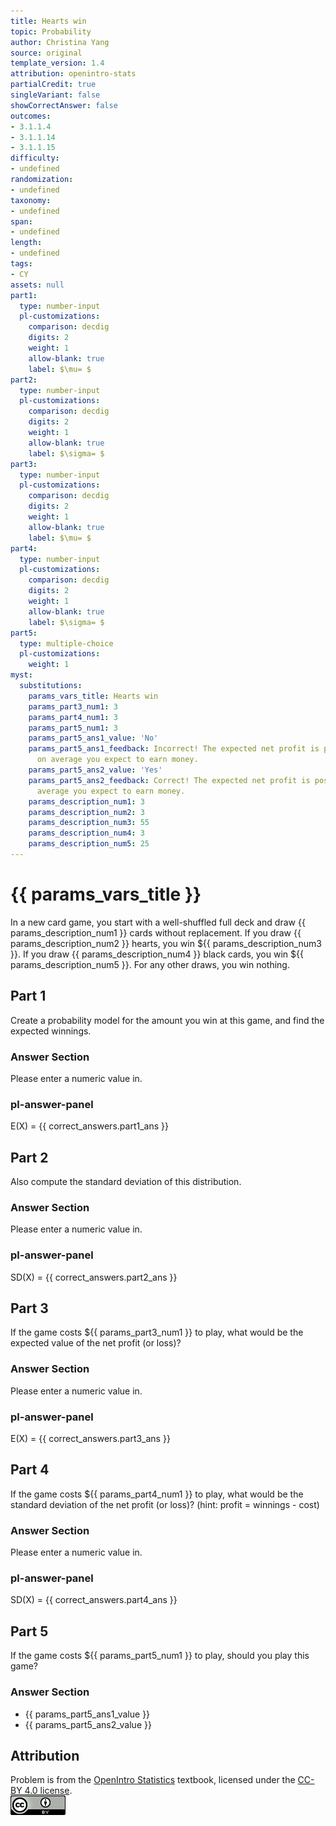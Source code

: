 ```yaml
---
title: Hearts win
topic: Probability
author: Christina Yang
source: original
template_version: 1.4
attribution: openintro-stats
partialCredit: true
singleVariant: false
showCorrectAnswer: false
outcomes:
- 3.1.1.4
- 3.1.1.14
- 3.1.1.15
difficulty:
- undefined
randomization:
- undefined
taxonomy:
- undefined
span:
- undefined
length:
- undefined
tags:
- CY
assets: null
part1:
  type: number-input
  pl-customizations:
    comparison: decdig
    digits: 2
    weight: 1
    allow-blank: true
    label: $\mu= $
part2:
  type: number-input
  pl-customizations:
    comparison: decdig
    digits: 2
    weight: 1
    allow-blank: true
    label: $\sigma= $
part3:
  type: number-input
  pl-customizations:
    comparison: decdig
    digits: 2
    weight: 1
    allow-blank: true
    label: $\mu= $
part4:
  type: number-input
  pl-customizations:
    comparison: decdig
    digits: 2
    weight: 1
    allow-blank: true
    label: $\sigma= $
part5:
  type: multiple-choice
  pl-customizations:
    weight: 1
myst:
  substitutions:
    params_vars_title: Hearts win
    params_part3_num1: 3
    params_part4_num1: 3
    params_part5_num1: 3
    params_part5_ans1_value: 'No'
    params_part5_ans1_feedback: Incorrect! The expected net profit is positive, so
      on average you expect to earn money.
    params_part5_ans2_value: 'Yes'
    params_part5_ans2_feedback: Correct! The expected net profit is positive, so on
      average you expect to earn money.
    params_description_num1: 3
    params_description_num2: 3
    params_description_num3: 55
    params_description_num4: 3
    params_description_num5: 25
---
```

# {{ params_vars_title }}
<div class="mathjax_ignore">
In a new card game, you start with a well-shuffled full deck and draw {{ params_description_num1 }} cards without replacement. If you draw {{ params_description_num2 }} hearts, you win ${{ params_description_num3 }}. If you draw {{ params_description_num4 }} black cards, you win ${{ params_description_num5 }}. For any other draws, you win nothing.
</div>

## Part 1

Create a probability model for the amount you win at this game, and find the expected winnings.

### Answer Section

Please enter a numeric value in.

### pl-answer-panel

E(X) = {{ correct_answers.part1_ans }}

## Part 2

Also compute the standard deviation of this distribution.

### Answer Section

Please enter a numeric value in.

### pl-answer-panel

SD(X) = {{ correct_answers.part2_ans }}

## Part 3

If the game costs ${{ params_part3_num1 }} to play, what would be the expected value of the net profit (or loss)?

### Answer Section

Please enter a numeric value in.

### pl-answer-panel

E(X) = {{ correct_answers.part3_ans }}

## Part 4

If the game costs ${{ params_part4_num1 }} to play, what would be the standard deviation of the net profit (or loss)? (hint: profit = winnings - cost)

### Answer Section

Please enter a numeric value in.

### pl-answer-panel

SD(X) = {{ correct_answers.part4_ans }}

## Part 5

If the game costs ${{ params_part5_num1 }} to play, should you play this game?

### Answer Section

- {{ params_part5_ans1_value }}
- {{ params_part5_ans2_value }}

## Attribution

Problem is from the [OpenIntro Statistics](https://openintro.org/book/os/) textbook, licensed under the [CC-BY 4.0 license](https://creativecommons.org/licenses/by/4.0/).<br>![Image representing the Creative Commons 4.0 BY license.](https://raw.githubusercontent.com/firasm/bits/master/by.png)